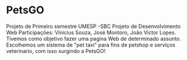 # PetsGO
Projeto de Primeiro semestre UMESP -SBC
Projeto de Desenvolvimento Web 
Participações: Vinicius Souza, José Montoro, João Victor Lopes.
Tivemos como objetivo fazer uma pagina Web de determinado assunto.
Escolhemos um sistema de "pet taxi" para fins de petshop e serviços veterinario, com isso surgindo a PetsGO!
